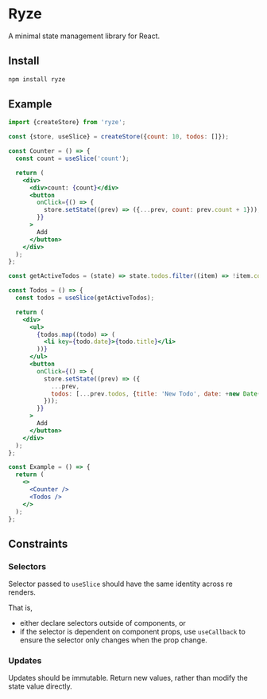 # Ryze

A minimal state management library for React.

## Install

```bash
npm install ryze
```

## Example

```jsx
import {createStore} from 'ryze';

const {store, useSlice} = createStore({count: 10, todos: []});

const Counter = () => {
  const count = useSlice('count');

  return (
    <div>
      <div>count: {count}</div>
      <button
        onClick={() => {
          store.setState((prev) => ({...prev, count: prev.count + 1}));
        }}
      >
        Add
      </button>
    </div>
  );
};

const getActiveTodos = (state) => state.todos.filter((item) => !item.completed);

const Todos = () => {
  const todos = useSlice(getActiveTodos);

  return (
    <div>
      <ul>
        {todos.map((todo) => (
          <li key={todo.date}>{todo.title}</li>
        ))}
      </ul>
      <button
        onClick={() => {
          store.setState((prev) => ({
            ...prev,
            todos: [...prev.todos, {title: 'New Todo', date: +new Date()}],
          }));
        }}
      >
        Add
      </button>
    </div>
  );
};

const Example = () => {
  return (
    <>
      <Counter />
      <Todos />
    </>
  );
};
```

## Constraints

### Selectors

Selector passed to `useSlice` should have the same identity across re renders.

That is,

- either declare selectors outside of components, or
- if the selector is dependent on component props, use `useCallback` to ensure the selector only changes when the prop change.

### Updates

Updates should be immutable. Return new values, rather than modify the state value directly.
